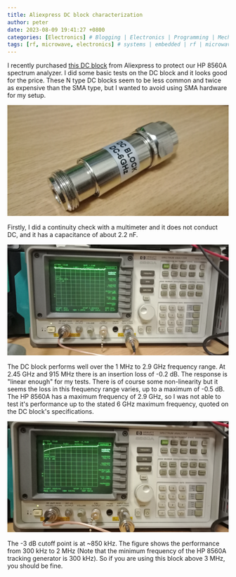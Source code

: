 ```yaml
---
title: Aliexpress DC block characterization
author: peter
date: 2023-08-09 19:41:27 +0800
categories: [Electronics] # Blogging | Electronics | Programming | Mechanical
tags: [rf, microwave, electronics] # systems | embedded | rf | microwave | electronics | solidworks | automation
---
```


I recently purchased [this DC block](https://www.aliexpress.com/item/1005002575850555.html) from Aliexpress to protect our HP 8560A spectrum analyzer. I did some basic tests on the DC block and it looks good for the price. These N type DC blocks seem to be less common and twice as expensive than the SMA type, but I wanted to avoid using SMA hardware for my setup.

![DC block](/assets/img/2023-08-09-Aliexpress-DC-block/IMG20230809195538.jpg)

Firstly, I did a continuity check with a multimeter and it does not conduct DC, and it has a capacitance of about 2.2 nF.

![Broadband performance](/assets/img/2023-08-09-Aliexpress-DC-block/IMG20230809200336.jpg)

The DC block performs well over the 1 MHz to 2.9 GHz frequency range. At 2.45 GHz and 915 MHz there is an insertion loss of -0.2 dB. The response is "linear enough" for my tests. There is of course some non-linearity but it seems the loss in this frequency range varies, up to a maximum of -0.5 dB. The HP 8560A has a maximum frequency of 2.9 GHz, so I was not able to test it's performance up to the stated 6 GHz maximum frequency, quoted on the DC block's specifications.

![Performance near 0 Hz](/assets/img/2023-08-09-Aliexpress-DC-block/IMG20230809200758.jpg)

The -3 dB cutoff point is at ~850 kHz. The figure shows the performance from 300 kHz to 2 MHz (Note that the minimum frequency of the HP 8560A tracking generator is 300 kHz). So if you are using this block above 3 MHz, you should be fine.
